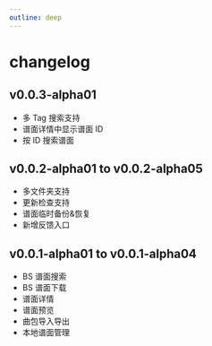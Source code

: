 ```yaml
---
outline: deep
---
```

# changelog
## v0.0.3-alpha01
- 多 Tag 搜索支持
- 谱面详情中显示谱面 ID
- 按 ID 搜索谱面
## v0.0.2-alpha01 to v0.0.2-alpha05
- 多文件夹支持
- 更新检查支持
- 谱面临时备份&恢复
- 新增反馈入口
## v0.0.1-alpha01 to v0.0.1-alpha04
- BS 谱面搜索
- BS 谱面下载
- 谱面详情
- 谱面预览
- 曲包导入导出
- 本地谱面管理